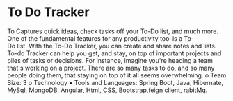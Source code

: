 # To Do Tracker
To Captures quick ideas, check tasks off your To-Do list, and much more.  One of the fundamental features for any productivity tool is a To-Do list. With the To-Do Tracker, you can create and share notes and lists.   To-do Tracker can help you get, and stay, on top of important projects and piles of tasks or decisions. For instance, imagine you're heading a team that's working on a project. There are so many tasks to do, and so many people doing them, that staying on top of it all seems overwhelming.
o	Team Size: 3 
o	Technology
•	Tools and Languages: Spring Boot, Java, Hibernate, MySql, MongoDB, Angular, Html, CSS, Bootstrap,feign client, rabitMq.
